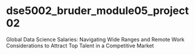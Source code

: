 # dse5002_bruder_module05_project02
Global Data Science Salaries:   Navigating Wide Ranges and Remote Work Considerations to Attract Top Talent in a Competitive Market

